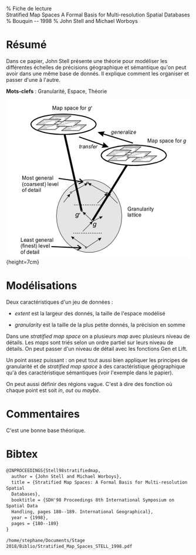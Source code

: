 % Fiche de lecture  
Stratified Map Spaces
A Formal Basis for Multi-resolution Spatial Databases
% Bouquin -- 1998
% John Stell and Michael Worboys

# Résumé

Dans ce papier, John Stell présente une théorie pour modéliser les différentes
échelles de précisions géographique et sémantique qu'on peut avoir dans une
même base de donnés. Il explique comment les organiser et passer d'une à
l'autre.

**Mots-clefs** : Granularité, Espace, Théorie

![Une _stratified map space_](stell1998.png){height=7cm}

# Modélisations

Deux caractéristiques d'un jeu de données :

- _extent_ est la largeur des donnés, la taille de l'espace modélisé

- _granularity_ est la taille de la plus petite donnés, la précision en somme

Dans une _stratified map space_ on a plusieurs _map_ avec plusieurs niveau de
détails. Les _maps_ sont triés selon un ordre partiel sur leurs niveau de
détails.  On peut passer d'un niveau de détail avec les fonctions Gen et Lift.

Un point assez puissant : on peut tout aussi bien appliquer les principes de
granularité et de _stratified map space_ à des caractéristique géographique
qu'à des caractéristique sémantiques (voir l'exemple dans le papier).

On peut aussi définir des régions vague. C'est à dire des fonction où chaque
point est soit _in_, _out_ ou _maybe_.

# Commentaires

C'est une bonne base théorique.

# Bibtex

```
@INPROCEEDINGS{Stell98stratifiedmap,
  author = {John Stell and Michael Worboys},
  title = {Stratified Map Spaces: A Formal Basis for Multi-resolution Spatial
  Databases},
  booktitle = {SDH'98 Proceedings 8th International Symposium on Spatial Data
  Handling, pages 180--189. International Geographical},
  year = {1998},
  pages = {180--189}
}
```

```
/home/stephane/Documents/Stage 2018/Biblio/Stratified_Map_Spaces_STELL_1998.pdf
```
